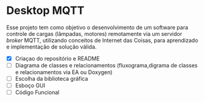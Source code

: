 # Desktop MQTT
Esse projeto tem como objetivo o desenvolvimento de um software para controle de cargas (lâmpadas, motores) remotamente via um servidor *broker* MQTT, utilizando conceitos de Internet das Coisas, para aprendizado e implementação de solução válida.

- [x] Criaçao do repositório e README
- [ ] Diagrama de classes e relacionamentos (fluxograma,digrama de classes e relacionamentos via EA ou Doxygen)
- [ ] Escolha da biblioteca gráfica
- [ ] Esboço GUI
- [ ] Código Funcional